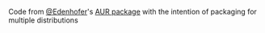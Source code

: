 Code from [@Edenhofer](https://github.com/Edenhofer/)'s [AUR package](https://github.com/Edenhofer/abs) with the intention of packaging for multiple distributions

